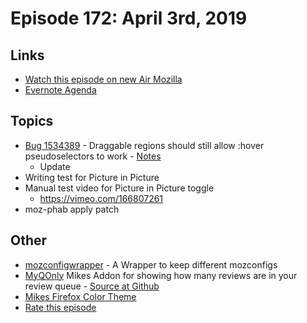 # Episode 172: April 3rd, 2019

## Links
* [Watch this episode on new Air Mozilla](https://air.mozilla.org/event-redirect/325166/)
* [Evernote Agenda](https://www.evernote.com/shard/s434/client/snv?noteGuid=c662bc23-9dc8-43d3-a1bf-63a5844f9e87&noteKey=382ea9487b508fd1&sn=https%3A%2F%2Fwww.evernote.com%2Fshard%2Fs434%2Fsh%2Fc662bc23-9dc8-43d3-a1bf-63a5844f9e87%2F382ea9487b508fd1&title=April%2B3rd%252C%2B2019%2B-%2BEpisode%2B172)

## Topics
* [Bug 1534389](https://bugzilla.mozilla.org/show_bug.cgi?id=1534389) - Draggable regions should still allow :hover pseudoselectors to work - [Notes](https://www.evernote.com/shard/s434/client/snv?noteGuid=6aad5e33-db09-47f9-bc10-62a6a36ec8af&noteKey=0b2449700225c469&sn=https%3A%2F%2Fwww.evernote.com%2Fshard%2Fs434%2Fsh%2F6aad5e33-db09-47f9-bc10-62a6a36ec8af%2F0b2449700225c469&title=Bug%2B1534389%2B-%2BDraggable%2Bregions%2Bshould%2Bstill%2Ballow%2B%253Ahover%2Bpseudoselectors%2Bto%2Bwork)
  - Update
* Writing test for Picture in Picture
* Manual test video for Picture in Picture toggle
  - https://vimeo.com/166807261
* moz-phab apply patch

## Other
* [mozconfigwrapper](https://github.com/ahal/mozconfigwrapper) - A Wrapper to keep different mozconfigs
* [MyQOnly](https://addons.mozilla.org/en-US/firefox/addon/myqonly/) Mikes Addon for showing how many reviews are in your review queue - [Source at Github](https://github.com/mikeconley/myqonly)
* [Mikes Firefox Color Theme](https://addons.mozilla.org/en-US/firefox/addon/electricbluegaloo/)
* [Rate this episode](https://forms.gle/6Y3YdzagqUJzcCyc9)
